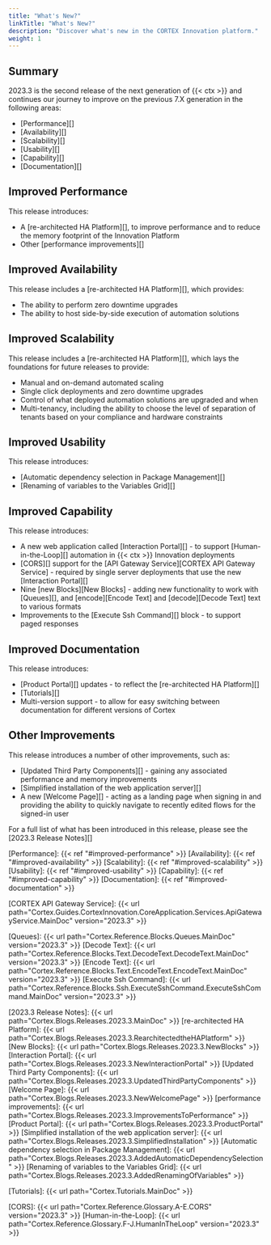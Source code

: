 ```yaml
---
title: "What's New?"
linkTitle: "What's New?"
description: "Discover what's new in the CORTEX Innovation platform."
weight: 1
---
```


## Summary

2023.3 is the second release of the next generation of {{< ctx >}} and continues our journey to improve on the previous 7.X generation in the following areas:

- [Performance][]
- [Availability][]
- [Scalability][]
- [Usability][]
- [Capability][]
- [Documentation][]

## Improved Performance

This release introduces:

- A [re-architected HA Platform][], to improve performance and to reduce the memory footprint of the Innovation Platform
- Other [performance improvements][]

## Improved Availability

This release includes a [re-architected HA Platform][], which provides:

- The ability to perform zero downtime upgrades
- The ability to host side-by-side execution of automation solutions

## Improved Scalability

This release includes a [re-architected HA Platform][], which lays the foundations for future releases to provide:

- Manual and on-demand automated scaling
- Single click deployments and zero downtime upgrades
- Control of what deployed automation solutions are upgraded and when
- Multi-tenancy, including the ability to choose the level of separation of tenants based on your compliance and hardware constraints

## Improved Usability

This release introduces:

- [Automatic dependency selection in Package Management][]
- [Renaming of variables to the Variables Grid][]

## Improved Capability

This release introduces:

- A new web application called [Interaction Portal][] - to support [Human-in-the-Loop][] automation in {{< ctx >}} Innovation deployments
- [CORS][] support for the [API Gateway Service][CORTEX API Gateway Service] - required by single server deployments that use the new [Interaction Portal][]
- Nine [new Blocks][New Blocks] - adding new functionality to work with [Queues][], and [encode][Encode Text] and [decode][Decode Text] text to various formats
- Improvements to the [Execute Ssh Command][] block - to support paged responses

## Improved Documentation

This release introduces:

- [Product Portal][] updates - to reflect the [re-architected HA Platform][]
- [Tutorials][]
- Multi-version support - to allow for easy switching between documentation for different versions of Cortex

## Other Improvements

This release introduces a number of other improvements, such as:

- [Updated Third Party Components][] - gaining any associated performance and memory improvements
- [Simplified installation of the web application server][]
- A new [Welcome Page][] - acting as a landing page when signing in and providing the ability to quickly navigate to recently edited flows for the signed-in user

For a full list of what has been introduced in this release, please see the [2023.3 Release Notes][]

[Performance]: {{< ref "#improved-performance" >}}
[Availability]: {{< ref "#improved-availability" >}}
[Scalability]: {{< ref "#improved-scalability" >}}
[Usability]: {{< ref "#improved-usability" >}}
[Capability]: {{< ref "#improved-capability" >}}
[Documentation]: {{< ref "#improved-documentation" >}}

[CORTEX API Gateway Service]: {{< url path="Cortex.Guides.CortexInnovation.CoreApplication.Services.ApiGatewayService.MainDoc" version="2023.3" >}}

[Queues]: {{< url path="Cortex.Reference.Blocks.Queues.MainDoc" version="2023.3" >}}
[Decode Text]: {{< url path="Cortex.Reference.Blocks.Text.DecodeText.DecodeText.MainDoc" version="2023.3" >}}
[Encode Text]: {{< url path="Cortex.Reference.Blocks.Text.EncodeText.EncodeText.MainDoc" version="2023.3" >}}
[Execute Ssh Command]: {{< url path="Cortex.Reference.Blocks.Ssh.ExecuteSshCommand.ExecuteSshCommand.MainDoc" version="2023.3" >}}

[2023.3 Release Notes]: {{< url path="Cortex.Blogs.Releases.2023.3.MainDoc" >}}
[re-architected HA Platform]: {{< url path="Cortex.Blogs.Releases.2023.3.RearchitectedtheHAPlatform" >}}
[New Blocks]: {{< url path="Cortex.Blogs.Releases.2023.3.NewBlocks" >}}
[Interaction Portal]: {{< url path="Cortex.Blogs.Releases.2023.3.NewInteractionPortal" >}}
[Updated Third Party Components]: {{< url path="Cortex.Blogs.Releases.2023.3.UpdatedThirdPartyComponents" >}}
[Welcome Page]: {{< url path="Cortex.Blogs.Releases.2023.3.NewWelcomePage" >}}
[performance improvements]: {{< url path="Cortex.Blogs.Releases.2023.3.ImprovementsToPerformance" >}}
[Product Portal]: {{< url path="Cortex.Blogs.Releases.2023.3.ProductPortal" >}}
[Simplified installation of the web application server]: {{< url path="Cortex.Blogs.Releases.2023.3.SimplifiedInstallation" >}}
[Automatic dependency selection in Package Management]: {{< url path="Cortex.Blogs.Releases.2023.3.AddedAutomaticDependencySelection" >}}
[Renaming of variables to the Variables Grid]: {{< url path="Cortex.Blogs.Releases.2023.3.AddedRenamingOfVariables" >}}

[Tutorials]: {{< url path="Cortex.Tutorials.MainDoc" >}}

[CORS]: {{< url path="Cortex.Reference.Glossary.A-E.CORS" version="2023.3" >}}
[Human-in-the-Loop]: {{< url path="Cortex.Reference.Glossary.F-J.HumanInTheLoop" version="2023.3" >}}
